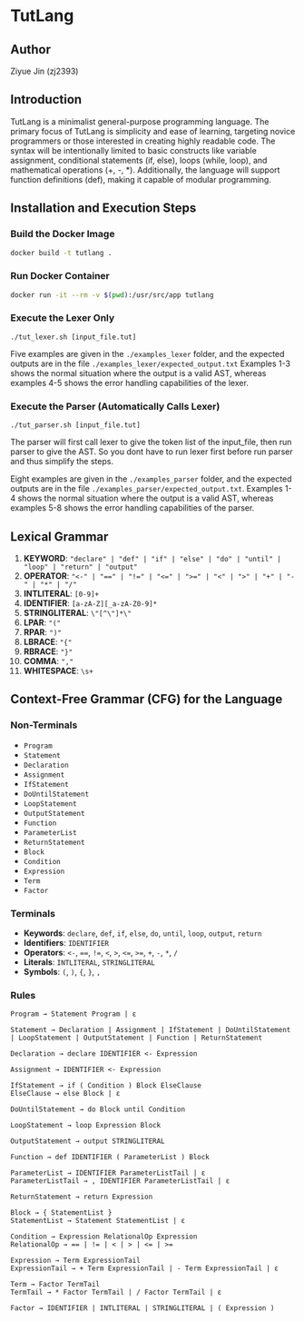 # TutLang

## Author
Ziyue Jin (zj2393)

## Introduction
TutLang is a minimalist general-purpose programming language. The primary focus of TutLang is
simplicity and ease of learning, targeting novice programmers or those interested in creating highly
readable code. The syntax will be intentionally limited to basic constructs like variable assignment,
conditional statements (if, else), loops (while, loop), and mathematical operations (+, -, *). Additionally,
the language will support function definitions (def), making it capable of modular programming.

## Installation and Execution Steps

### Build the Docker Image

```bash
docker build -t tutlang .
```

### Run Docker Container

```bash
docker run -it --rm -v $(pwd):/usr/src/app tutlang
```

### Execute the Lexer Only

```
./tut_lexer.sh [input_file.tut]
```

Five examples are given in the `./examples_lexer` folder, and the expected outputs are in the file `./examples_lexer/expected_output.txt` Examples 1-3 shows the normal situation where the output is a valid AST, whereas examples 4-5 shows the error handling capabilities of the lexer.

### Execute the Parser (Automatically Calls Lexer)

```
./tut_parser.sh [input_file.tut]
```

The parser will first call lexer to give the token list of the input_file, then run parser to give the AST. So you dont have to run lexer first before run parser and thus simplify the steps.

Eight examples are given in the `./examples_parser` folder, and the expected outputs are in the file `./examples_parser/expected_output.txt`. Examples 1-4 shows the normal situation where the output is a valid AST, whereas examples 5-8 shows the error handling capabilities of the parser.


## Lexical Grammar

1. **KEYWORD**: `"declare" | "def" | "if" | "else" | "do" | "until" | "loop" | "return" | "output"`
2. **OPERATOR**: `"<-" | "==" | "!=" | "<=" | ">=" | "<" | ">" | "+" | "-" | "*" | "/"`
3. **INTLITERAL**: `[0-9]+`
4. **IDENTIFIER**: `[a-zA-Z][_a-zA-Z0-9]*`
5. **STRINGLITERAL**: `\"[^\"]*\"`
6. **LPAR**: `"("`
7. **RPAR**: `")"`
8. **LBRACE**: `"{"`
9. **RBRACE**: `"}"`
10. **COMMA**: `","`
11. **WHITESPACE**: `\s+`

## Context-Free Grammar (CFG) for the Language

### Non-Terminals
- `Program`
- `Statement`
- `Declaration`
- `Assignment`
- `IfStatement`
- `DoUntilStatement`
- `LoopStatement`
- `OutputStatement`
- `Function`
- `ParameterList`
- `ReturnStatement`
- `Block`
- `Condition`
- `Expression`
- `Term`
- `Factor`

### Terminals
- **Keywords**: `declare`, `def`, `if`, `else`, `do`, `until`, `loop`, `output`, `return`
- **Identifiers**: `IDENTIFIER`
- **Operators**: `<-`, `==`, `!=`, `<`, `>`, `<=`, `>=`, `+`, `-`, `*`, `/`
- **Literals**: `INTLITERAL`, `STRINGLITERAL`
- **Symbols**: `(`, `)`, `{`, `}`, `,`

### Rules
```
Program → Statement Program | ε

Statement → Declaration | Assignment | IfStatement | DoUntilStatement | LoopStatement | OutputStatement | Function | ReturnStatement

Declaration → declare IDENTIFIER <- Expression

Assignment → IDENTIFIER <- Expression

IfStatement → if ( Condition ) Block ElseClause  
ElseClause → else Block | ε

DoUntilStatement → do Block until Condition

LoopStatement → loop Expression Block

OutputStatement → output STRINGLITERAL

Function → def IDENTIFIER ( ParameterList ) Block

ParameterList → IDENTIFIER ParameterListTail | ε  
ParameterListTail → , IDENTIFIER ParameterListTail | ε

ReturnStatement → return Expression

Block → { StatementList }  
StatementList → Statement StatementList | ε

Condition → Expression RelationalOp Expression  
RelationalOp → == | != | < | > | <= | >=

Expression → Term ExpressionTail  
ExpressionTail → + Term ExpressionTail | - Term ExpressionTail | ε

Term → Factor TermTail  
TermTail → * Factor TermTail | / Factor TermTail | ε

Factor → IDENTIFIER | INTLITERAL | STRINGLITERAL | ( Expression )
```